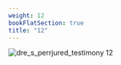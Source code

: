 ```yaml
---
weight: 12
bookFlatSection: true
title: "12"
---
```


![dre_s_perrjured_testimony 12 ](../../jpg/dpjt_12.jpg)


